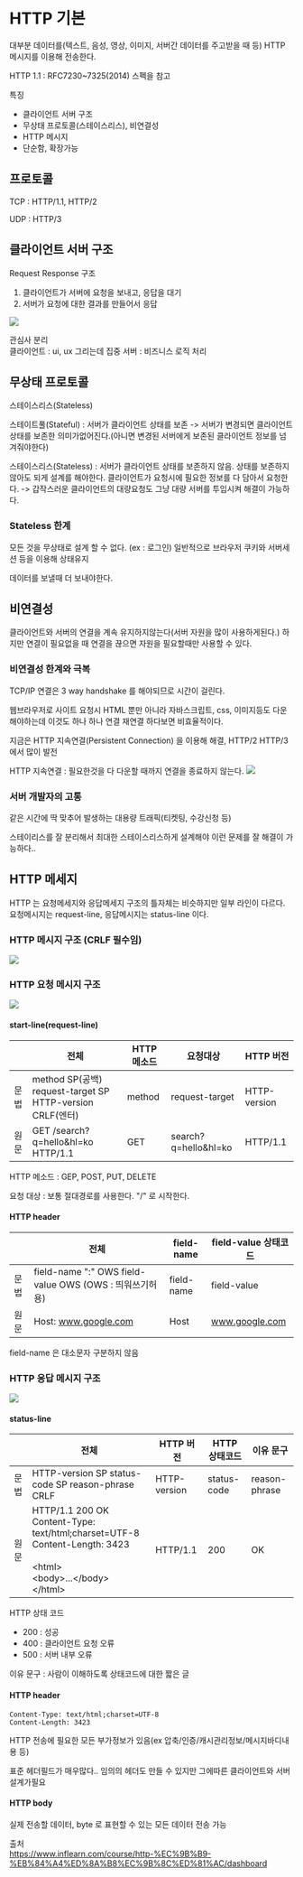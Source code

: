 # HTTP 기본

대부분 데이터를(텍스트, 음성, 영상, 이미지, 서버간 데이터를 주고받을 때 등) HTTP 메시지를
이용해 전송한다. 

HTTP 1.1 : RFC7230~7325(2014) 스펙을 참고

특징
* 클라이언트 서버 구조 
* 무상태 프로토콜(스테이스리스), 비연결성 
* HTTP 메시지
* 단순함, 확장가능

## 프로토콜
TCP : HTTP/1.1, HTTP/2

UDP : HTTP/3

## 클라이언트 서버 구조
Request Response 구조
1. 클라이언트가 서버에 요청을 보내고, 응답을 대기
2. 서버가 요청에 대한 결과를 만들어서 응답
<img src="img/http1.PNG">

관심사 분리  
클라이언트 : ui, ux 그리는데 집중
서버 : 비즈니스 로직 처리

## 무상태 프로토콜
스테이스리스(Stateless)

스테이트풀(Stateful) : 서버가 클라이언트 상태를 보존 -> 서버가 변경되면 클라이언트 상태를
보존한 의미가없어진다.(아니면 변경된 서버에게 보존된 클라이언트 정보를 넘겨줘야한다)

스테이스리스(Stateless) : 서버가 클라이언트 상태를 보존하지 않음. 상태를 보존하지 않아도
되게 설계를 해야한다. 클라이언트가 요청시에 필요한 정보를 다 담아서 요청한다.
-> 갑작스러운 클라이언트의 대량요청도 그냥 대량 서버를 투입시켜 해결이 가능하다.

### Stateless 한계
모든 것을 무상태로 설계 할 수 없다. (ex : 로그인)
일반적으로 브라우저 쿠키와 서버세션 등을 이용해 상태유지

데이터를 보낼때 더 보내야한다.

## 비연결성
클라이언트와 서버의 연결을 계속 유지하지않는다(서버 자원을 많이 사용하게된다.)
하지만 연결이 필요없을 때 연결을 끊으면 자원을 필요할때만 사용할 수 있다.

### 비연결성 한계와 극복
TCP/IP 연결은 3 way handshake 를 해야되므로 시간이 걸린다. 

웹브라우저로 사이트 요청시 HTML 뿐만 아니라 자바스크립트, css, 이미지등도 다운해야하는데
이것도 하나 하나 연결 재연결 하다보면 비효율적이다.

지금은 HTTP 지속연결(Persistent Connection) 을 이용해 해결, HTTP/2 HTTP/3 에서 많이 발전

HTTP 지속연결 : 필요한것을 다 다운할 때까지 연결을 종료하지 않는다.
<img src="img/http2.PNG">

### 서버 개발자의 고통
같은 시간에 딱 맞추어 발생하는 대용량 트래픽(티켓팅, 수강신청 등)

스테이리스를 잘 분리해서 최대한 스테이스리스하게 설계해야 이런 문제를 잘 해결이 가능하다..

## HTTP 메세지
HTTP 는 요청메세지와 응답메세지 구조의 틀자체는 비슷하지만 일부 라인이 다르다.
요청메시지는 request-line, 응답메시지는 status-line 이다.

### HTTP 메시지 구조 (CRLF 필수임)

<img src="img/http3.PNG">

### HTTP 요청 메시지 구조

<img src="img/http4.PNG">

#### start-line(request-line)

|     | 전체                                                    | HTTP 메소드 | 요청대상                 | HTTP 버전      |
|-----|-------------------------------------------------------|----------|----------------------|--------------|
| 문법  | method SP(공백) request-target SP HTTP-version CRLF(엔터) | method   | request-target       | HTTP-version |
| 원문  | GET /search?q=hello&hl=ko HTTP/1.1                    | GET      | search?q=hello&hl=ko | HTTP/1.1     |

HTTP 메소드 : GEP, POST, PUT, DELETE

요청 대상 : 보통 절대경로를 사용한다. "/" 로 시작한다.

#### HTTP header

|     | 전체                                                | field-name | field-value 상태코드 |
|-----|---------------------------------------------------|------------|------------------|
| 문법  | field-name ":" OWS field-value OWS (OWS : 띄워쓰기허용) | field-name | field-value      |
| 원문  | Host: www.google.com                              | Host       | www.google.com   |

field-name 은 대소문자 구분하지 않음

### HTTP 응답 메시지 구조

<img src="img/http5.PNG">

#### status-line

|     | 전체                                                                                                                                            | HTTP 버전      | HTTP 상태코드   | 이유 문구         |
|-----|-----------------------------------------------------------------------------------------------------------------------------------------------|--------------|-------------|---------------|
| 문법  | HTTP-version SP status-code SP reason-phrase CRLF                                                                                             | HTTP-version | status-code | reason-phrase |
| 원문  | HTTP/1.1 200 OK </br>Content-Type: text/html;charset=UTF-8</br>Content-Length: 3423</br></br>\<html\> </br>\<body\>...\</body\></br>\</html\> | HTTP/1.1     | 200         | OK            |

HTTP 상태 코드 
* 200 : 성공
* 400 : 클라이언트 요청 오류
* 500 : 서버 내부 오류

이유 문구 : 사람이 이해하도록 상태코드에 대한 짧은 글

#### HTTP header

```
Content-Type: text/html;charset=UTF-8
Content-Length: 3423
```

HTTP 전송에 필요한 모든 부가정보가 있음(ex 압축/인증/캐시관리정보/메시지바디내용 등)

표준 헤더필드가 매우많다.. 임의의 헤더도 만들 수 있지만 그에따른 클라이언트와 서버 설계가필요

#### HTTP body
실제 전송할 데이터, byte 로 표현할 수 있는 모든 데이터 전송 가능

출처  
https://www.inflearn.com/course/http-%EC%9B%B9-%EB%84%A4%ED%8A%B8%EC%9B%8C%ED%81%AC/dashboard




